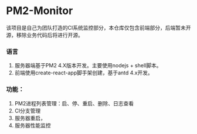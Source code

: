# PM2-Monitor

该项目是自己为团队打造的CI系统监控部分，本仓库仅包含前端部分，后端暂未开源，移除业务代码后将进行开源。

### 语言
1. 服务器端基于PM2 4.X版本开发。主要使用nodejs + shell脚本。
1. 前端使用create-react-app脚手架创建，基于antd 4.x开发。

### 功能：
1. PM2进程列表管理：启、停、重启、删除、日志查看
2. CI分支管理
3. 服务器重启，
4. 服务器性能监控